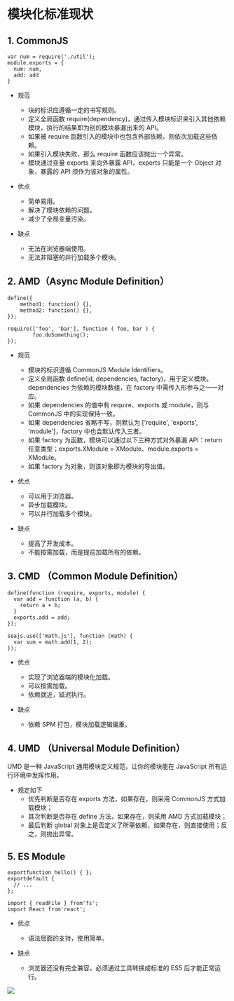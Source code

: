 # 模块化标准现状

## 1. CommonJS

```JS
var num = require('./util');
module.exports = {
  num: num,
  add: add
}
```

- 规范
  - 块的标识应遵循一定的书写规则。
  - 定义全局函数 require(dependency)，通过传入模块标识来引入其他依赖模块，执行的结果即为别的模块暴漏出来的 API。
  - 如果被 require 函数引入的模块中也包含外部依赖，则依次加载这些依赖。
  - 如果引入模块失败，那么 require 函数应该抛出一个异常。
  - 模块通过变量 exports 来向外暴露 API，exports 只能是一个 Object 对象，暴露的 API 须作为该对象的属性。

- 优点
  - 简单易用。
  - 解决了模块依赖的问题。
  - 减少了全局变量污染。

- 缺点
  - 无法在浏览器端使用。
  - 无法非阻塞的并行加载多个模块。

## 2. AMD（Async Module Definition）

```JS
define({
    method1: function() {},
    method2: function() {},
});

require(['foo', 'bar'], function ( foo, bar ) {
        foo.doSomething();
});
```

- 规范
  - 模块的标识遵循 CommonJS Module Identifiers。
  - 定义全局函数 define(id, dependencies, factory)，用于定义模块。dependencies 为依赖的模块数组，在 factory 中需传入形参与之一一对应。
  - 如果 dependencies 的值中有 require、exports 或 module，则与 CommonJS 中的实现保持一致。
  - 如果 dependencies 省略不写，则默认为 ['require', 'exports', 'module']，factory 中也会默认传入三者。
  - 如果 factory 为函数，模块可以通过以下三种方式对外暴漏 API：return 任意类型；exports.XModule = XModule、module.exports = XModule。
  - 如果 factory 为对象，则该对象即为模块的导出值。

- 优点
  - 可以用于浏览器。
  - 异步加载模块。
  - 可以并行加载多个模块。

- 缺点
  - 提高了开发成本。
  - 不能按需加载，而是提前加载所有的依赖。

## 3. CMD （Common Module Definition）

```JS
define(function (require, exports, module) {
  var add = function (a, b) {
    return a + b;
  }
  exports.add = add;
});

seajs.use(['math.js'], function (math) {
  var sum = math.add(1, 2);
});
```

- 优点
  - 实现了浏览器端的模块化加载。
  - 可以按需加载。
  - 依赖就近，延迟执行。

- 缺点
  - 依赖 SPM 打包，模块加载逻辑偏重。

## 4. UMD （Universal Module Definition）

UMD 是一种 JavaScript 通用模块定义规范，让你的模块能在 JavaScript 所有运行环境中发挥作用。

- 规定如下
  - 优先判断是否存在 exports 方法，如果存在，则采用 CommonJS 方式加载模块；
  - 其次判断是否存在 define 方法，如果存在，则采用 AMD 方式加载模块；
  - 最后判断 global 对象上是否定义了所需依赖，如果存在，则直接使用；反之，则抛出异常。

## 5. ES Module

```JS
exportfunction hello() { };
exportdefault {
  // ...
};

import { readFile } from'fs';
import React from'react';
```

- 优点
  - 语法层面的支持，使用简单。

- 缺点
  - 浏览器还没有完全兼容，必须通过工具转换成标准的 ES5 后才能正常运行。

![](https://mmbiz.qpic.cn/mmbiz_jpg/xsw6Lt5pDCufQiaO49nBCxJicg5R3LIGTwV7JNiadJ4EUW8jJ6RFOJFIFNJtgP08GMrEhZ6hdZbujEf0umvrpztog/640?wx_fmt=jpeg&tp=webp&wxfrom=5&wx_lazy=1&wx_co=1)